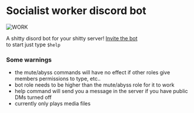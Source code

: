 
# Socialist worker discord bot

![WORK](https://external-content.duckduckgo.com/iu/?u=https%3A%2F%2Fupload.wikimedia.org%2Fwikipedia%2Fcommons%2Fthumb%2Fb%2Fb6%2FRed_stylized_fist.svg%2F2000px-Red_stylized_fist.svg.png)

A shitty disord bot for your shitty server!
[Invite the bot](https://discord.com/oauth2/authorize?client_id=755532648419557447&scope=bot&permissions=8)\
to start just type ```$help```



### Some warnings
* the mute/abyss commands will have no effect if other roles give members permissions to type, etc..
* bot role needs to be higher than the mute/abyss role for it to work
* help command will send you a message in the server if you have public DMs turned off 
* currently only plays media files

